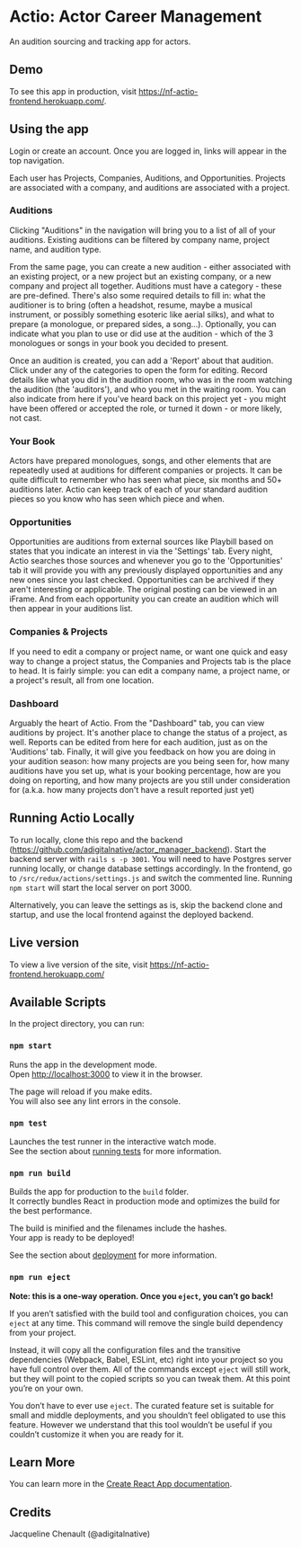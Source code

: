 # Actio: Actor Career Management
An audition sourcing and tracking app for actors.

## Demo

To see this app in production, visit https://nf-actio-frontend.herokuapp.com/.

## Using the app

Login or create an account. Once you are logged in, links will appear in the top navigation.

Each user has Projects, Companies, Auditions, and Opportunities. Projects are associated with a company, and auditions are associated with a project.

### Auditions

Clicking "Auditions" in the navigation will bring you to a list of all of your auditions. Existing auditions can be filtered by company name, project name, and audition type.

From the same page, you can create a new audition - either associated with an existing project, or a new project but an existing company, or a new company and project all together. Auditions must have a category - these are pre-defined. There's also some required details to fill in: what the auditioner is to bring (often a headshot, resume, maybe a musical instrument, or possibly something esoteric like aerial silks), and what to prepare (a monologue, or prepared sides, a song...). Optionally, you can indicate what you plan to use or did use at the audition - which of the 3 monologues or songs in your book you decided to present.

Once an audition is created, you can add a 'Report' about that audition. Click under any of the categories to open the form for editing. Record details like what you did in the audition room, who was in the room watching the audition (the 'auditors'), and who you met in the waiting room. You can also indicate from here if you've heard back on this project yet - you might have been offered or accepted the role, or turned it down - or more likely, not cast.

### Your Book

Actors have prepared monologues, songs, and other elements that are repeatedly used at auditions for different companies or projects. It can be quite difficult to remember who has seen what piece, six months and 50+ auditions later. Actio can keep track of each of your standard audition pieces so you know who has seen which piece and when.

### Opportunities

Opportunities are auditions from external sources like Playbill based on states that you indicate an interest in via the 'Settings' tab. Every night, Actio searches those sources and whenever you go to the 'Opportunities' tab it will provide you with any previously displayed opportunities and any new ones since you last checked. Opportunities can be archived if they aren't interesting or applicable. The original posting can be viewed in an iFrame. And from each opportunity you can create an audition which will then appear in your auditions list.

### Companies & Projects

If you need to edit a company or project name, or want one quick and easy way to change a project status, the Companies and Projects tab is the place to head. It is fairly simple: you can edit a company name, a project name, or a project's result, all from one location.

### Dashboard

Arguably the heart of Actio. From the "Dashboard" tab, you can view auditions by project. It's another place to change the status of a project, as well. Reports can be edited from here for each audition, just as on the 'Auditions' tab. Finally, it will give you feedback on how you are doing in your audition season: how many projects are you being seen for, how many auditions have you set up, what is your booking percentage, how are you doing on reporting, and how many projects are you still under consideration for (a.k.a. how many projects don't have a result reported just yet)

## Running Actio Locally

To run locally, clone this repo and the backend (https://github.com/adigitalnative/actor_manager_backend).  Start the backend server with `rails s -p 3001`. You will need to have Postgres server running locally, or change database settings accordingly. In the frontend, go to `/src/redux/actions/settings.js` and switch the commented line. Running `npm start` will start the local server on port 3000.

Alternatively, you can leave the settings as is, skip the backend clone and startup, and use the local frontend against the deployed backend.

## Live version

To view a live version of the site, visit https://nf-actio-frontend.herokuapp.com/

## Available Scripts

In the project directory, you can run:

### `npm start`

Runs the app in the development mode.<br>
Open [http://localhost:3000](http://localhost:3000) to view it in the browser.

The page will reload if you make edits.<br>
You will also see any lint errors in the console.

### `npm test`

Launches the test runner in the interactive watch mode.<br>
See the section about [running tests](https://facebook.github.io/create-react-app/docs/running-tests) for more information.

### `npm run build`

Builds the app for production to the `build` folder.<br>
It correctly bundles React in production mode and optimizes the build for the best performance.

The build is minified and the filenames include the hashes.<br>
Your app is ready to be deployed!

See the section about [deployment](https://facebook.github.io/create-react-app/docs/deployment) for more information.

### `npm run eject`

**Note: this is a one-way operation. Once you `eject`, you can’t go back!**

If you aren’t satisfied with the build tool and configuration choices, you can `eject` at any time. This command will remove the single build dependency from your project.

Instead, it will copy all the configuration files and the transitive dependencies (Webpack, Babel, ESLint, etc) right into your project so you have full control over them. All of the commands except `eject` will still work, but they will point to the copied scripts so you can tweak them. At this point you’re on your own.

You don’t have to ever use `eject`. The curated feature set is suitable for small and middle deployments, and you shouldn’t feel obligated to use this feature. However we understand that this tool wouldn’t be useful if you couldn’t customize it when you are ready for it.

## Learn More

You can learn more in the [Create React App documentation](https://facebook.github.io/create-react-app/docs/getting-started).

## Credits

Jacqueline Chenault (@adigitalnative)
